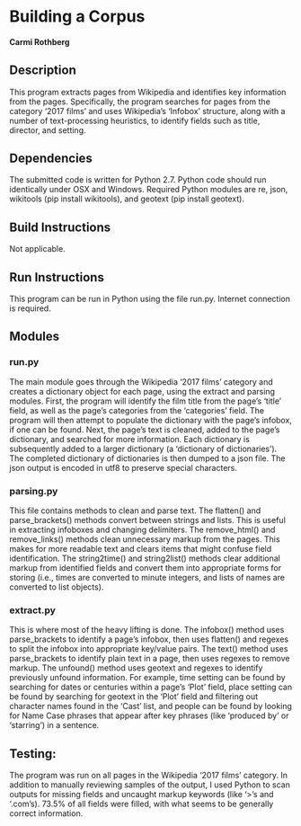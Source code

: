 # Building a Corpus
#### Carmi Rothberg
## Description
This program extracts pages from Wikipedia and identifies key information from the pages. Specifically, the program searches for pages from the category ‘2017 films’ and uses Wikipedia’s ‘Infobox’ structure, along with a number of text-processing heuristics, to identify fields such as title, director, and setting.
## Dependencies
The submitted code is written for Python 2.7. Python code should run identically under OSX and Windows.
Required Python modules are re, json, wikitools (pip install wikitools), and geotext (pip install geotext).
## Build Instructions
Not applicable.
## Run Instructions
This program can be run in Python using the file run.py. Internet connection is required.
## Modules
### run.py
The main module goes through the Wikipedia ‘2017 films’ category and creates a dictionary object for each page, using the extract and parsing modules.
First, the program will identify the film title from the page’s ‘title’ field, as well as the page’s categories from the ‘categories’ field. The program will then attempt to populate the dictionary with the page’s infobox, if one can be found. Next, the page’s text is cleaned, added to the page’s dictionary, and searched for more information.
Each dictionary is subsequently added to a larger dictionary (a ‘dictionary of dictionaries’). The completed dictionary of dictionaries is then dumped to a json file. The json output is encoded in utf8 to preserve special characters.
### parsing.py
This file contains methods to clean and parse text.
The flatten() and parse_brackets() methods convert between strings and lists. This is useful in extracting infoboxes and changing delimiters.
The remove_html() and remove_links() methods clean unnecessary markup from the pages. This makes for more readable text and clears items that might confuse field identification.
The string2time() and string2list() methods clear additional markup from identified fields and convert them into appropriate forms for storing (i.e., times are converted to minute integers, and lists of names are converted to list objects).
### extract.py
This is where most of the heavy lifting is done.
The infobox() method uses parse_brackets to identify a page’s infobox, then uses flatten() and regexes to split the infobox into appropriate key/value pairs.
The text() method uses parse_brackets to identify plain text in a page, then uses regexes to remove markup.
The unfound() method uses geotext and regexes to identify previously unfound information. For example, time setting can be found by searching for dates or centuries within a page’s ‘Plot’ field, place setting can be found by searching for geotext in the ‘Plot’ field and filtering out character names found in the ‘Cast’ list, and people can be found by looking for Name Case phrases that appear after key phrases (like ‘produced by’ or ‘starring’) in a sentence.
## Testing:
The program was run on all pages in the Wikipedia ‘2017 films’ category. In addition to manually reviewing samples of the output, I used Python to scan outputs for missing fields and uncaught markup keywords (like ‘>’s and ‘.com’s).
73.5% of all fields were filled, with what seems to be generally correct information.
